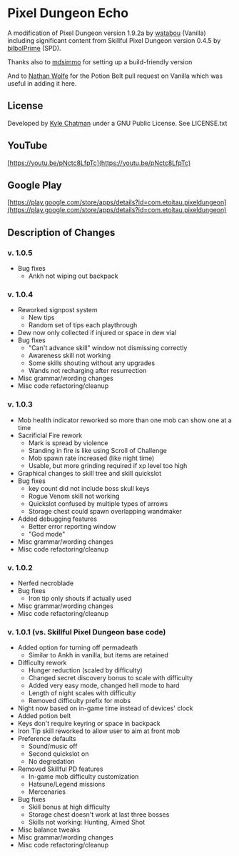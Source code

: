 # Pixel Dungeon Echo
A modification of Pixel Dungeon version 1.9.2a by [watabou](https://github.com/watabou/pixel-dungeon) (Vanilla)
including significant content from Skillful Pixel Dungeon version 0.4.5 by [bilbolPrime](https://github.com/bilbolPrime/SPD) (SPD). 
 
Thanks also to [mdsimmo](https://github.com/mdsimmo/pixel-dungeon) for setting up a build-friendly version

And to [Nathan Wolfe](https://github.com/nathbenjwolf) for the Potion Belt pull request on Vanilla which was useful in adding it here.

## License
Developed by [Kyle Chatman](http://www.kchatman.com) under a GNU Public License. See LICENSE.txt

## YouTube
[https://youtu.be/pNctc8LfpTc](https://youtu.be/pNctc8LfpTc)

## Google Play
[https://play.google.com/store/apps/details?id=com.etoitau.pixeldungeon](https://play.google.com/store/apps/details?id=com.etoitau.pixeldungeon)

## Description of Changes
### v. 1.0.5
* Bug fixes
    * Ankh not wiping out backpack
### v. 1.0.4
* Reworked signpost system
    * New tips
    * Random set of tips each playthrough
* Dew now only collected if injured or space in dew vial
* Bug fixes
    * "Can't advance skill" window not dismissing correctly
    * Awareness skill not working
    * Some skills shouting without any upgrades
    * Wands not recharging after resurrection
* Misc grammar/wording changes
* Misc code refactoring/cleanup
### v. 1.0.3
* Mob health indicator reworked so more than one mob can show one at a time
* Sacrificial Fire rework
    * Mark is spread by violence
    * Standing in fire is like using Scroll of Challenge
    * Mob spawn rate increased (like night time)
    * Usable, but more grinding required if xp level too high
* Graphical changes to skill tree and skill quickslot
* Bug fixes
    * key count did not include boss skull keys 
    * Rogue Venom skill not working
    * Quickslot confused by multiple types of arrows
    * Storage chest could spawn overlapping wandmaker
* Added debugging features
    * Better error reporting window
    * "God mode"
* Misc grammar/wording changes
* Misc code refactoring/cleanup
### v. 1.0.2
* Nerfed necroblade
* Bug fixes
    * Iron tip only shouts if actually used
* Misc grammar/wording changes
* Misc code refactoring/cleanup
### v. 1.0.1 (vs. Skillful Pixel Dungeon base code)
* Added option for turning off permadeath
    * Similar to Ankh in vanilla, but items are retained
* Difficulty rework
    * Hunger reduction (scaled by difficulty)
    * Changed secret discovery bonus to scale with difficulty
    * Added very easy mode, changed hell mode to hard
    * Length of night scales with difficulty
    * Removed difficulty prefix for mobs 
* Night now based on in-game time instead of devices' clock
* Added potion belt
* Keys don't require keyring or space in backpack
* Iron Tip skill reworked to allow user to aim at front mob
* Preference defaults
    * Sound/music off
    * Second quickslot on
    * No degredation  
* Removed Skillful PD features
    * In-game mob difficulty customization
    * Hatsune/Legend missions
    * Mercenaries
* Bug fixes
    * Skill bonus at high difficulty
    * Storage chest doesn't work at last three bosses
    * Skills not working: Hunting, Aimed Shot
* Misc balance tweaks
* Misc grammar/wording changes
* Misc code refactoring/cleanup

